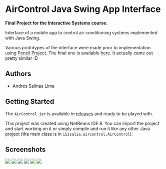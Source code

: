 # AirControl Java Swing App Interface

**Final Project for the Interactive Systems course.**

Interface of a mobile app to control air conditioning systems implemented with Java Swing.

Various prototypes of the interface were made prior to implementation using [Pencil Project](https://pencil.evolus.vn). The final one is available [here](https://andressalinas97.github.io/AirControl-Java-Swing-App-Interface/pencil-prototype/#s0_home_page). It actually came out pretty similar :D



## Authors

* Andrés Salinas Lima



## Getting Started

The `AirControl.jar` is available in [releases](https://github.com/AndresSalinas97/AirControl-Java-Swing-App-Interface/releases) and ready to be played with.

This project was created using NetBeans IDE 8. You can import the project and start working on it or simply compile and run it like any other Java project (the main class is in `i52salia.aircontrol.AirControl`).



## Screenshots

![](docs/images/Home-1.png)
![](docs/images/Home-2.png)
![](docs/images/Programming-1.png)
![](docs/images/Programming-2.png)
![](docs/images/Settings-1.png)
![](docs/images/Settings-2.png)
